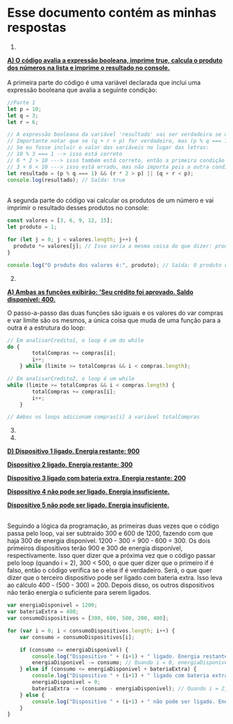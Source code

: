 # Esse documento contém as minhas respostas

1.

<ins>**A) O código avalia a expressão booleana, imprime true, calcula o produto dos números na lista e imprime o resultado no console.**</ins>
<br>
<br>
A primeira parte do código é uma variável declarada que inclui uma expressão booleana que avalia a seguinte condição:

```javascript
//Parte 1
let p = 10;
let q = 3;
let r = 6;

// A expressão booleana da variável 'resultado' vai ser verdadeira se o módulo de p e q é igual a um e se r * 2 é maior do que p. Ela também poderá ser verdadeira se q mais r for menor do que p.
// Importante notar que se (q + r < p) for verdadeiro, mas (p % q === 1) e (r * 2 > p) não for verdadeiro, o booleano é considerado verdadeiro (apenas uma dessas condições devem ser verdadeiras para o booleano ser true).
// Se eu fosse incluir o valor das variáveis no lugar das letras:
// 10 % 3 === 1 --> isso está correto
// 6 * 2 > 10 ---> isso também está correto, então a primeira condição é verdadeira, o que faz com que o booleano seja true
// 3 + 6 < 10 ---> isso está errado, mas não importa pois a outra condição desse booleano é verdadeira
let resultado = (p % q === 1) && (r * 2 > p) || (q + r < p);
console.log(resultado); // Saída: true
```
<br>
A segunda parte do código vai calcular os produtos de um número e vai imprimir o resultado desses produtos no console:

```javascript
const valores = [3, 6, 9, 12, 15];
let produto = 1;

for (let j = 0; j < valores.length; j++) {
  produto *= valores[j]; // Isso seria a mesma coisa do que dizer: produto = produto * valores[j]
}

console.log("O produto dos valores é:", produto); // Saída: O produto dos valores é: 29160
```

2.

<ins>**A) Ambas as funções exibirão: 'Seu crédito foi aprovado. Saldo disponível: 400.**</ins>

O passo-a-passo das duas funções são iguais e os valores do var compras e var limite são os mesmos, a única coisa que muda de uma função para a outra é a estrutura do loop:

```javascript
// Em analisarCredito1, o loop é um do while
do {
        totalCompras += compras[i];
        i++;
    } while (limite >= totalCompras && i < compras.length);

// Em analisarCredito2, o loop é um while
while (limite >= totalCompras && i < compras.length) {
        totalCompras += compras[i];
        i++;
    }

// Ambos os loops adicionam compras[i] à variável totalCompras
```

3.


4.

<ins>

**D) Dispositivo 1 ligado. Energia restante: 900**

**Dispositivo 2 ligado. Energia restante: 300**

**Dispositivo 3 ligado com bateria extra. Energia restante: 200**

**Dispositivo 4 não pode ser ligado. Energia insuficiente.**

**Dispositivo 5 não pode ser ligado. Energia insuficiente.**

</ins>
<br>
Seguindo a lógica da programação, as primeiras duas vezes que o código passa pelo loop, vai ser subtraído 300 e 600 de 1200, fazendo com que haja 300 de energia disponível. 1200 - 300 = 900 - 600 = 300. Os dois primeiros dispositivos terão 900 e 300 de energia disponível, respectivamente. Isso quer dizer que a próxima vez que o código passar pelo loop (quando i = 2), 300 < 500, o que quer dizer que o primeiro if é falso, então o código verifica se o else if é verdadeiro. Será, o que quer dizer que o terceiro dispositivo pode ser ligado com bateria extra. Isso leva ao cálculo 400 - (500 - 300) = 200. Depois disso, os outros dispositivos não terão energia o suficiente para serem ligados.

```javascript
var energiaDisponivel = 1200;
var bateriaExtra = 400;
var consumoDispositivos = [300, 600, 500, 200, 400];

for (var i = 0; i < consumoDispositivos.length; i++) {
    var consumo = consumoDispositivos[i];

    if (consumo <= energiaDisponivel) {
        console.log("Dispositivo " + (i+1) + " ligado. Energia restante: " + (energiaDisponivel - consumo));
        energiaDisponivel -= consumo; // Quando i = 0, energiaDisponivel = 900. Quando i = 1, energiaDisponivel = 300.
    } else if (consumo <= energiaDisponivel + bateriaExtra) {
        console.log("Dispositivo " + (i+1) + " ligado com bateria extra. Energia restante: " + ((energiaDisponivel + bateriaExtra) - consumo)); // Quando i = 2, no console.log a energiaDisponivel = 200
        energiaDisponivel = 0;
        bateriaExtra -= (consumo - energiaDisponivel); // Quando i = 2, energiaDisponivel = 0 e bateriaExtra = -100.
    } else {
        console.log("Dispositivo " + (i+1) + " não pode ser ligado. Energia insuficiente."); // Quando i = 3, não haverá mais energia disponível ou bateria extra, então os dispositivos 4 e 5 não poderão ser ligados
    }
}
```

